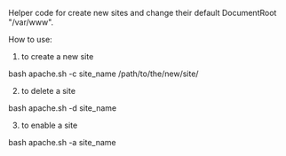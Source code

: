 Helper code for create new sites and change their default DocumentRoot "/var/www".

How to use:

1. to create a new site

bash apache.sh -c site_name /path/to/the/new/site/

2. to delete a site

bash apache.sh -d site_name

3. to enable a site

bash apache.sh -a site_name

